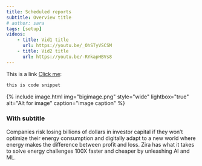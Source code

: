 ```yaml
---
title: Scheduled reports
subtitle: Overview title
# author: sara
tags: [setup]
videos: 
    - title: Vid1 title
      url: https://youtu.be/_OhSTyVSCSM
    - title: Vid2 title
      url: https://youtu.be/-RYkapHBVs8
---
```


This is a link [Click me](http://my.zira.us/):

```bash
this is code snippet
```

{% include image.html img="bigimage.png" style="wide" lightbox="true" alt="Alt for image" caption="image caption" %}

### With subtitle

Companies risk losing billions of dollars in investor capital if they won’t optimize their energy consumption and digitally adapt to a new world where energy makes the difference between profit and loss.  Zira has what it takes to solve energy challenges 100X faster and cheaper by unleashing AI and ML.


